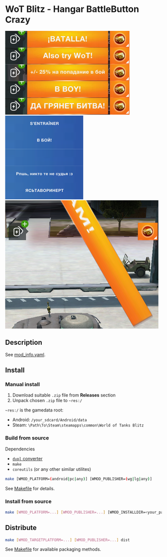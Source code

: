 # WoT Blitz - Hangar BattleButton Crazy

![](public/media/battle.png)
![](public/media/training.png)
![](public/media/battle_crazy_angle-scale.png)

## Description
See [mod_info.yaml](mod_info.yaml).

## Install
### Manual install
1. Download suitable `.zip` file from **Releases** section
2. Unpack chosen `.zip` file to `~res:/`

`~res:/` is the gamedata root:
- Android: `/your_sdcard/Android/data`
- Steam: `\Path\To\Steam\steamapps\common\World of Tanks Blitz`

### Build from source

Dependencies
- [`dvpl` converter](https://github.com/Maddoxkkm/dvpl_converter)
- `make`
- `coreutils` (or any other similar utilites)

```sh
make [WMOD_PLATFORM=(android|pc|any)] [WMOD_PUBLISHER=(wg|lg|any)]
```
See [Makefile](Makefile) for details.

### Install from source
```sh
make [WMOD_PLATFORM=...] [WMOD_PUBLISHER=...] [WMOD_INSTALLDIR=<your_path_to_game>] install
```

## Distribute
```sh
make [WMOD_TARGETPLATFORM=...] [WMOD_PUBLISHER=...] dist
```
See [Makefile](Makefile) for available packaging methods.
